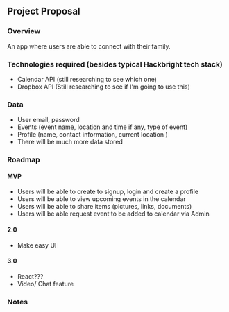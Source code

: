 ## Project Proposal

### Overview

An app where users are able to connect with their family.  

### Technologies required (besides typical Hackbright tech stack)

- Calendar API (still researching to see which one)
- Dropbox API  (Still researching to see if I'm going to use this)

### Data
- User email, password 
- Events (event name, location and time if any, type of event)
- Profile (name, contact information, current location )
- There will be much more data stored 

### Roadmap

#### MVP

- Users will be able to create to signup, login and create a profile 
- Users will be able to view upcoming events in the calendar
- Users will be able to share items (pictures, links, documents)
- Users will be able request event to be added to calendar via Admin

#### 2.0

- Make easy UI 

#### 3.0

- React???
- Video/ Chat feature

### Notes
